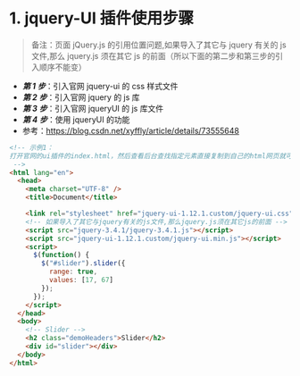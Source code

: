 # 1. jquery-UI 插件使用步骤

> 备注：页面 jQuery.js 的引用位置问题,如果导入了其它与 jquery 有关的 js 文件,那么 jquery.js 须在其它 js 的前面（所以下面的第二步和第三步的引入顺序不能变）

- **_第 1 步_**：引入官网 jquery-ui 的 css 样式文件
- **_第 2 步_**：引入官网 jquery 的 js 库
- **_第 3 步_**：引入官网 jqueryUI 的 js 库文件
- **_第 4 步_**：使用 jqueryUI 的功能
- 参考：https://blog.csdn.net/xyffly/article/details/73555648

```html
<!-- 示例1：
打开官网的ui插件的index.html，然后查看后台查找指定元素直接复制到自己的html网页就可以
 -->
<html lang="en">
  <head>
    <meta charset="UTF-8" />
    <title>Document</title>

    <link rel="stylesheet" href="jquery-ui-1.12.1.custom/jquery-ui.css" />
    <!-- 如果导入了其它与jquery有关的js文件,那么jquery.js须在其它js的前面 -->
    <script src="jquery-3.4.1/jquery-3.4.1.js"></script>
    <script src="jquery-ui-1.12.1.custom/jquery-ui.min.js"></script>
    <script>
      $(function() {
        $("#slider").slider({
          range: true,
          values: [17, 67]
        });
      });
    </script>
  </head>
  <body>
    <!-- Slider -->
    <h2 class="demoHeaders">Slider</h2>
    <div id="slider"></div>
  </body>
</html>
```
